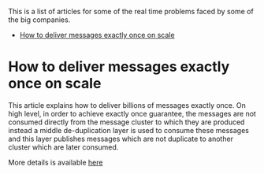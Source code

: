 This is a list of articles for some of the real time problems faced by some of the big companies.
<!-- TOC -->

- [How to deliver messages exactly once on scale](#how-to-deliver-messages-exactly-once-on-scale)

<!-- /TOC -->
# How to deliver messages exactly once on scale

This article explains how to deliver billions of messages exactly once. On high level, in order to achieve exactly once guarantee, the messages are not consumed directly from the message cluster to which they are produced instead a middle de-duplication layer is used to consume these messages and this layer publishes messages which are not duplicate to another cluster which are later consumed.

More details is available [here](https://segment.com/blog/exactly-once-delivery/)
